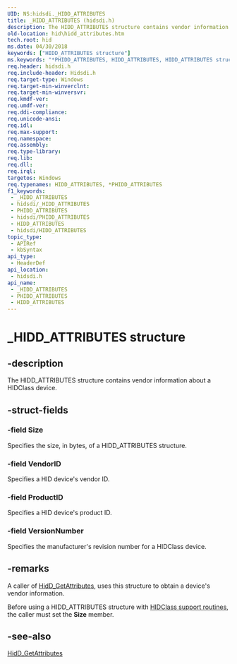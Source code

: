 ```yaml
---
UID: NS:hidsdi._HIDD_ATTRIBUTES
title: _HIDD_ATTRIBUTES (hidsdi.h)
description: The HIDD_ATTRIBUTES structure contains vendor information about a HIDClass device.
old-location: hid\hidd_attributes.htm
tech.root: hid
ms.date: 04/30/2018
keywords: ["HIDD_ATTRIBUTES structure"]
ms.keywords: "*PHIDD_ATTRIBUTES, HIDD_ATTRIBUTES, HIDD_ATTRIBUTES structure [Human Input Devices], PHIDD_ATTRIBUTES, PHIDD_ATTRIBUTES structure pointer [Human Input Devices], _HIDD_ATTRIBUTES, hid.hidd_attributes, hidsdi/HIDD_ATTRIBUTES, hidsdi/PHIDD_ATTRIBUTES, hidstrct_450ed87e-655a-414d-b24a-8b1aec7564b8.xml"
req.header: hidsdi.h
req.include-header: Hidsdi.h
req.target-type: Windows
req.target-min-winverclnt: 
req.target-min-winversvr: 
req.kmdf-ver: 
req.umdf-ver: 
req.ddi-compliance: 
req.unicode-ansi: 
req.idl: 
req.max-support: 
req.namespace: 
req.assembly: 
req.type-library: 
req.lib: 
req.dll: 
req.irql: 
targetos: Windows
req.typenames: HIDD_ATTRIBUTES, *PHIDD_ATTRIBUTES
f1_keywords:
 - _HIDD_ATTRIBUTES
 - hidsdi/_HIDD_ATTRIBUTES
 - PHIDD_ATTRIBUTES
 - hidsdi/PHIDD_ATTRIBUTES
 - HIDD_ATTRIBUTES
 - hidsdi/HIDD_ATTRIBUTES
topic_type:
 - APIRef
 - kbSyntax
api_type:
 - HeaderDef
api_location:
 - hidsdi.h
api_name:
 - _HIDD_ATTRIBUTES
 - PHIDD_ATTRIBUTES
 - HIDD_ATTRIBUTES
---
```


# _HIDD_ATTRIBUTES structure


## -description

The HIDD_ATTRIBUTES structure contains vendor information about a HIDClass device.

## -struct-fields

### -field Size

Specifies the size, in bytes, of a HIDD_ATTRIBUTES structure.

### -field VendorID

Specifies a HID device's vendor ID.

### -field ProductID

Specifies a HID device's product ID.

### -field VersionNumber

Specifies the manufacturer's revision number for a HIDClass device.

## -remarks

A caller of <a href="/windows-hardware/drivers/ddi/hidsdi/nf-hidsdi-hidd_getattributes">HidD_GetAttributes</a>, uses this structure to obtain a device's vendor information.

Before using a HIDD_ATTRIBUTES structure with <a href="/windows-hardware/drivers/ddi/index">HIDClass support routines</a>, the caller must set the <b>Size</b> member.

## -see-also

<a href="/windows-hardware/drivers/ddi/hidsdi/nf-hidsdi-hidd_getattributes">HidD_GetAttributes</a>

